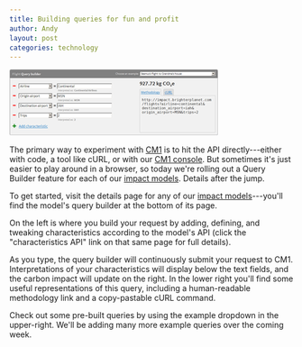 ```yaml
---
title: Building queries for fun and profit
author: Andy
layout: post
categories: technology
---
```


![Query builder screenshot](/images/query_builder.png)

The primary way to experiment with [CM1](http://impact.brighterplanet.com) is to hit the API directly---either with code, a tool like cURL, or with our [CM1 console](http://numbers.brighterplanet.com/2011/04/20/introducing-bombshell-custom-interactive-consoles-for-your-ruby-libraries). But sometimes it's just easier to play around in a browser, so today we're rolling out a Query Builder feature for each of our [impact models](http://impact.brighterplanet.com/models). Details after the jump.

<!-- more start -->

To get started, visit the details page for any of our [impact models](http://impact.brighterplanet.com/models)---you'll find the model's query builder at the bottom of its page.

On the left is where you build your request by adding, defining, and tweaking characteristics according to the model's API (click the "characteristics API" link on that same page for full details).

As you type, the query builder will continuously submit your request to CM1. Interpretations of your characteristics will display below the text fields, and the carbon impact will update on the right. In the lower right you'll find some useful representations of this query, including a human-readable methodology link and a copy-pastable cURL command.

Check out some pre-built queries by using the example dropdown in the upper-right. We'll be adding many more example queries over the coming week.

<!-- more end -->
